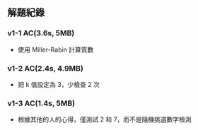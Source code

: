 ## 解題紀錄
### v1-1 AC(3.6s, 5MB)
- 使用 Miller-Rabin 計算質數

### v1-2 AC(2.4s, 4.9MB)
- 把 k 值設定為 3，少檢查 2 次

### v1-3 AC(1.4s, 5MB)
- 根據其他的人的心得，僅測試 2 和 7，而不是隨機挑選數字檢測
